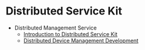 # Distributed Service Kit

- Distributed Management Service
  - [Introduction to Distributed Service Kit](distributedservice-kit-intro.md)
  - [Distributed Device Management Development](devicemanager-guidelines.md)
